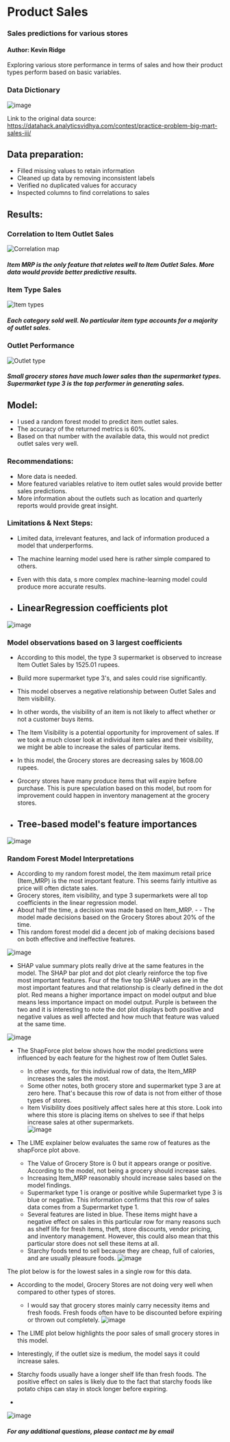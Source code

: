 # **Product Sales**
### **Sales predictions for various stores**
#### Author: Kevin Ridge

Exploring various store performance in terms of sales and how their product types perform based on basic variables.

### **Data Dictionary**
![image](https://user-images.githubusercontent.com/126993169/230653647-9deec3e4-4899-4ad0-92b8-d38054aa5be6.png)

Link to the original data source: https://datahack.analyticsvidhya.com/contest/practice-problem-big-mart-sales-iii/

## **Data preparation:**
- Filled missing values to retain information
- Cleaned up data by removing inconsistent labels
- Verified no duplicated values for accuracy
- Inspected columns to find correlations to sales

## **Results:**
### **Correlation to Item Outlet Sales**
![Correlation map](https://user-images.githubusercontent.com/126993169/230656021-4276269c-8da3-47a4-8d65-43febada6d29.png)
##### **Item MRP is the only feature that relates well to Item Outlet Sales. More data would provide better predictive results.**

### **Item Type Sales**
![Item types](https://user-images.githubusercontent.com/126993169/230657020-2beecd76-bb4f-4ee7-be4b-54bb8feac4c0.png)
##### **Each category sold well. No particular item type accounts for a majority of outlet sales.** 

### **Outlet Performance**
![Outlet type](https://user-images.githubusercontent.com/126993169/230658087-0ddcd73a-5e50-4920-b9d8-4f0c5d439087.png)
##### **Small grocery stores have much lower sales than the supermarket types. Supermarket type 3 is the top performer in generating sales.**

## **Model:**
- I used a random forest model to predict item outlet sales.
- The accuracy of the returned metrics is 60%.
- Based on that number with the available data, this would not predict outlet sales very well.
### **Recommendations:**
- More data is needed.
- More featured variables relative to item outlet sales would provide better sales predictions.
- More information about the outlets such as location and quarterly reports would provide great insight.
### **Limitations & Next Steps:**
- Limited data, irrelevant features, and lack of information produced a model that underperforms.
- The machine learning model used here is rather simple compared to others.
- Even with this data, s more complex machine-learning model could produce more accurate results.

- ## **LinearRegression coefficients plot**
![image](https://github.com/Kridge42/Product-Sales/assets/126993169/70d0e7e6-93d6-4a47-84fe-c0fb2aa6b342)

### **Model observations based on 3 largest coefficients**
- According to this model, the type 3 supermarket is observed to increase Item Outlet Sales by 1525.01 rupees. 
 - Build more supermarket type 3's, and sales could rise significantly.
- This model observes a negative relationship between Outlet Sales and Item visibility.
 - In other words, the visibility of an item is not likely to affect whether or not a customer buys items.
 - The Item Visibility is a potential opportunity for improvement of sales. If we took a much closer look at individual item sales and their visibility, we might be able to increase the sales of particular items.
- In this model, the Grocery stores are decreasing sales by 1608.00 rupees.
 - Grocery stores have many produce items that will expire before purchase. This is pure speculation based on this model, but room for improvement could happen in inventory management at the grocery stores.


- ## **Tree-based model's feature importances**
![image](https://github.com/Kridge42/Product-Sales/assets/126993169/cfbcf01c-315b-4e66-a853-48b50545b65a)

### **Random Forest Model Interpretations**
- According to my random forest model, the item maximum retail price (Item_MRP) is the most important feature. This seems fairly intuitive as price will often dictate sales. 
- Grocery stores, item visibility, and type 3 supermarkets were all top coefficients in the linear regression model. 
- About half the time, a decision was made based on Item_MRP. - - The model made decisions based on the Grocery Stores about 20% of the time.
- This random forest model did a decent job of making decisions based on both effective and ineffective features.

![image](https://github.com/Kridge42/Product-Sales/assets/126993169/5d69afe1-0066-4b15-a142-42f3c8b2c05d)

- SHAP value summary plots really drive at the same features in the model. The SHAP bar plot and dot plot clearly reinforce the top five most important features. Four of the five top SHAP values are in the most important features and that relationship is clearly defined in the dot plot. Red means a higher importance impact on model output and blue means less importance impact on model output. Purple is between the two and it is interesting to note the dot plot displays both positive and negative values as well affected and how much that feature was valued at the same time.   

![image](https://github.com/Kridge42/Product-Sales/assets/126993169/20876498-58b3-45a9-9bfb-044ddb2122de)

- The ShapForce plot below shows how the model predictions were influenced by each feature for the highest row of Item Outlet Sales.
   - In other words, for this individual row of data, the Item_MRP increases the sales the most.
   - Some other notes, both grocery store and supermarket type 3 are at zero here. That's because this row of data is not from either of those types of stores.
   - Item Visibility does positively affect sales here at this store. Look into where this store is placing items on shelves to see if that helps increase sales at other supermarkets.   
![image](https://github.com/Kridge42/Product-Sales/assets/126993169/4bb3e573-3281-4568-b2e9-54636e81000e)

- The LIME explainer below evaluates the same row of features as the shapForce plot above.
  - The Value of Grocery Store is 0 but it appears orange or positive. According to the model, not being a grocery should increase sales.
  - Increasing Item_MRP reasonably should increase sales based on the model findings.
  - Supermarket type 1 is orange or positive while Supermarket type 3 is blue or negative. This information confirms that this row of sales data comes from a Supermarket type 1. 
  - Several features are listed in blue. These items might have a negative effect on sales in this particular row for many reasons such as shelf life for fresh items, theft, store discounts, vendor pricing, and inventory management. However, this could also mean that this particular store does not sell these items at all.
  - Starchy foods tend to sell because they are cheap, full of calories, and are usually pleasure foods.
![image](https://github.com/Kridge42/Product-Sales/assets/126993169/2e81ca0f-a283-44b4-948d-29ae82962eb0)

The plot below is for the lowest sales in a single row for this data.
- According to the model, Grocery Stores are not doing very well when compared to other types of stores.
  - I would say that grocery stores mainly carry necessity items and fresh foods. Fresh foods often have to be discounted before expiring or thrown out completely.
![image](https://github.com/Kridge42/Product-Sales/assets/126993169/21f802a3-a75e-4c30-8343-ef4566bd4f2b)

- The LIME plot below highlights the poor sales of small grocery stores in this model.
 - Interestingly, if the outlet size is medium, the model says it could increase sales.
 - Starchy foods usually have a longer shelf life than fresh foods. The positive effect on sales is likely due to the fact that starchy foods like potato chips can stay in stock longer before expiring.
 - 
![image](https://github.com/Kridge42/Product-Sales/assets/126993169/62634e25-6e86-4e02-9900-26a1e18db1b6)


##### **For any additional questions, please contact me by email**
